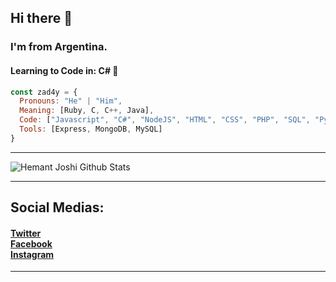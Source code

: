 ## Hi there 👋

### I'm from Argentina.

#### Learning to Code in: C# 💫


```js
const zad4y = {
  Pronouns: "He" | "Him",
  Meaning: [Ruby, C, C++, Java],
  Code: ["Javascript", "C#", "NodeJS", "HTML", "CSS", "PHP", "SQL", "Python", "Lua", "TypeScript"],
  Tools: [Express, MongoDB, MySQL]
}

```
***********************************
![Hemant Joshi Github Stats](https://github-readme-stats.vercel.app/api?username=ZAD4YTV&show_icons=true&title_color=fff&icon_color=79ff97&text_color=9f9f9f&bg_color=151515)

***********************************
## Social Medias:
<h4>
<a href="https://twitter.com/zad4y">Twitter</a> <br />
<a href="https://www.facebook.com/zaday.zaday.739/">Facebook</a> <br />
<a href="https://www.instagram.com/zad4ytv/">Instagram</a> <br />
</h4>

***********************************
